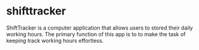 # shifttracker
ShiftTracker is a computer application that allows users to stored their daily working hours. The primary function of this app is to to make the task of keeping track working hours effortless.

